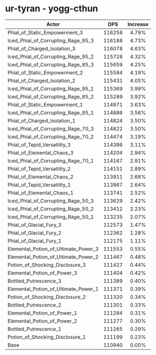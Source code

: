 # ur-tyran - yogg-cthun
| Actor | DPS | Increase |
|---|:---:|:---:|
|Phial_of_Static_Empowerment_3|116258|4.79%|
|Iced_Phial_of_Corrupting_Rage_95_3|116188|4.73%|
|Phial_of_Charged_Isolation_3|116078|4.63%|
|Iced_Phial_of_Corrupting_Rage_95_2|115728|4.32%|
|Iced_Phial_of_Corrupting_Rage_85_3|115659|4.25%|
|Phial_of_Static_Empowerment_2|115584|4.19%|
|Phial_of_Charged_Isolation_2|115431|4.05%|
|Iced_Phial_of_Corrupting_Rage_95_1|115369|3.99%|
|Iced_Phial_of_Corrupting_Rage_85_2|115289|3.92%|
|Phial_of_Static_Empowerment_1|114971|3.63%|
|Iced_Phial_of_Corrupting_Rage_85_1|114886|3.56%|
|Phial_of_Charged_Isolation_1|114824|3.50%|
|Iced_Phial_of_Corrupting_Rage_70_3|114822|3.50%|
|Iced_Phial_of_Corrupting_Rage_70_2|114474|3.19%|
|Phial_of_Tepid_Versatility_3|114386|3.11%|
|Phial_of_Elemental_Chaos_3|114204|2.94%|
|Iced_Phial_of_Corrupting_Rage_70_1|114167|2.91%|
|Phial_of_Tepid_Versatility_2|114151|2.89%|
|Phial_of_Elemental_Chaos_2|113911|2.68%|
|Phial_of_Tepid_Versatility_1|113867|2.64%|
|Phial_of_Elemental_Chaos_1|113741|2.52%|
|Iced_Phial_of_Corrupting_Rage_50_3|113629|2.42%|
|Iced_Phial_of_Corrupting_Rage_50_2|113412|2.23%|
|Iced_Phial_of_Corrupting_Rage_50_1|113235|2.07%|
|Phial_of_Glacial_Fury_3|112573|1.47%|
|Phial_of_Glacial_Fury_2|112362|1.28%|
|Phial_of_Glacial_Fury_1|112175|1.11%|
|Elemental_Potion_of_Ultimate_Power_3|111553|0.55%|
|Elemental_Potion_of_Ultimate_Power_2|111467|0.48%|
|Potion_of_Shocking_Disclosure_3|111427|0.44%|
|Elemental_Potion_of_Power_3|111404|0.42%|
|Bottled_Putrescence_3|111389|0.40%|
|Elemental_Potion_of_Ultimate_Power_1|111371|0.39%|
|Potion_of_Shocking_Disclosure_2|111320|0.34%|
|Bottled_Putrescence_2|111301|0.33%|
|Elemental_Potion_of_Power_1|111284|0.31%|
|Elemental_Potion_of_Power_2|111277|0.30%|
|Bottled_Putrescence_1|111265|0.29%|
|Potion_of_Shocking_Disclosure_1|111199|0.23%|
|Base|110940|0.00%|
